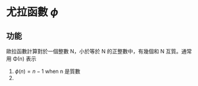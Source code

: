 # 尤拉函數 $\phi$
## 功能

歐拉函數計算對於一個整數 N，小於等於 N 的正整數中，有幾個和 N 互質。通常用 Φ(n) 表示

1. $\phi(n)=n-1$ when n 是質數
2. 